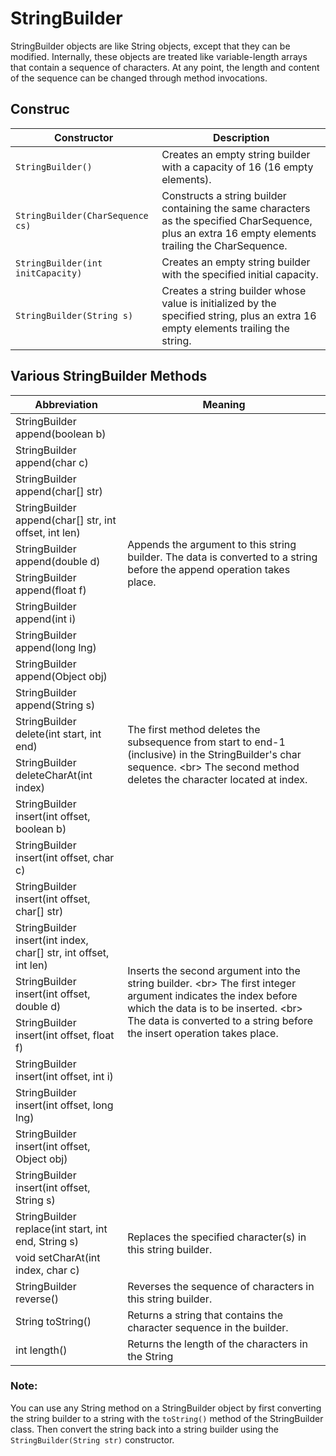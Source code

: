 # StringBuilder
StringBuilder objects are like String objects, except that they can be modified. Internally, these objects are treated like variable-length arrays that contain a sequence of characters. At any point, the length and content of the sequence can be changed through method invocations.

## Construc

|     Constructor |         Description                    |
|----------------------------|------------------------------------|
|     `StringBuilder()`	       |   Creates an empty string builder with a capacity of 16 (16 empty elements).     |
|  `StringBuilder(CharSequence cs)` |     Constructs a string builder containing the same characters as the specified CharSequence, plus an extra 16 empty elements trailing the CharSequence. |
|  `StringBuilder(int initCapacity)`	 |     Creates an empty string builder with the specified initial capacity. |
|  `StringBuilder(String s)`	|  Creates a string builder whose value is initialized by the specified string, plus an extra 16 empty elements trailing the string. |

## Various StringBuilder Methods

<table>
<thead>
  <tr>
    <th>Abbreviation</th>
    <th>Meaning</th>
  </tr>
</thead>
<tbody>
  <tr>
    <td>StringBuilder append(boolean b)<br></td>
    <td rowspan="10">Appends the argument to this string builder. The data is converted to a string before the append operation takes place.</td>
  </tr>
  <tr>
    <td>StringBuilder append(char c)</td>
  </tr>
  <tr>
    <td>StringBuilder append(char[] str)</td>
  </tr>
  <tr>
    <td>StringBuilder append(char[] str, int offset, int len)</td>
  </tr>
  <tr>
    <td>StringBuilder append(double d)</td>
  </tr>
  <tr>
    <td>StringBuilder append(float f)</td>
  </tr>
  <tr>
    <td>StringBuilder append(int i)</td>
  </tr>
  <tr>
    <td>StringBuilder append(long lng)</td>
  </tr>
  <tr>
    <td>StringBuilder append(Object obj)</td>
  </tr>
  <tr>
    <td>StringBuilder append(String s)</td>
  </tr>
  <tr>
    <td>StringBuilder delete(int start, int end)</td>
    <td rowspan="2">The first method deletes the subsequence from start to end-1 (inclusive) in the StringBuilder's char sequence. &lt;br&gt; The second method deletes the character located at index.</td>
  </tr>
  <tr>
    <td>StringBuilder deleteCharAt(int index)</td>
  </tr>
  <tr>
    <td>StringBuilder insert(int offset, boolean b)</td>
    <td rowspan="10">Inserts the second argument into the string builder. &lt;br&gt; The first integer argument indicates the index before which the data is to be inserted. &lt;br&gt; The data is converted to a string before the insert operation takes place.</td>
  </tr>
  <tr>
    <td>StringBuilder insert(int offset, char c)</td>
  </tr>
  <tr>
    <td>StringBuilder insert(int offset, char[] str)</td>
  </tr>
  <tr>
    <td>StringBuilder insert(int index, char[] str, int offset, int len)</td>
  </tr>
  <tr>
    <td>StringBuilder insert(int offset, double d)</td>
  </tr>
  <tr>
    <td>StringBuilder insert(int offset, float f)</td>
  </tr>
  <tr>
    <td>StringBuilder insert(int offset, int i)</td>
  </tr>
  <tr>
    <td>StringBuilder insert(int offset, long lng)</td>
  </tr>
  <tr>
    <td>StringBuilder insert(int offset, Object obj)</td>
  </tr>
  <tr>
    <td>StringBuilder insert(int offset, String s)</td>
  </tr>
  <tr>
    <td>StringBuilder replace(int start, int end, String s)</td>
    <td rowspan="2">Replaces the specified character(s) in this string builder.</td>
  </tr>
  <tr>
    <td>void setCharAt(int index, char c)</td>
  </tr>
  <tr>
    <td>StringBuilder reverse()</td>
    <td>Reverses the sequence of characters in this string builder.</td>
  </tr>
  <tr>
    <td>String toString()</td>
    <td>Returns a string that contains the character sequence in the builder.</td>
  </tr>
  <tr>
    <td>int length()</td>
    <td>Returns the length of the characters in the String</td>
  </tr>
</tbody>
</table>

### **Note**: 
You can use any String method on a StringBuilder object by first converting the string builder to a string with the `toString()` method of the StringBuilder class. Then convert the string back into a string builder using the `StringBuilder(String str)` constructor.
